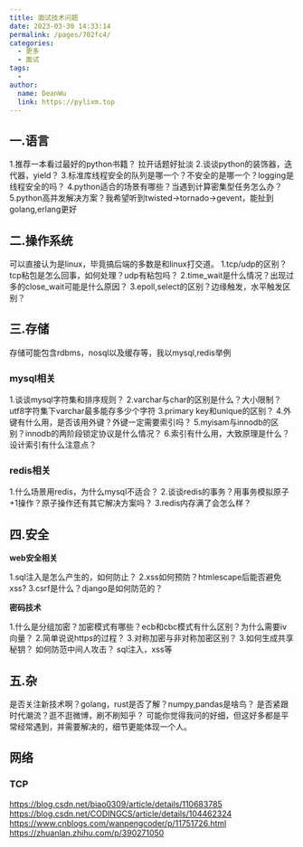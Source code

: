 ```yaml
---
title: 面试技术问题
date: 2023-03-30 14:33:14
permalink: /pages/702fc4/
categories:
  - 更多
  - 面试
tags:
  - 
author: 
  name: DeanWu
  link: https://pylixm.top
---
```



## 一.语言

1.推荐一本看过最好的python书籍？ 拉开话题好扯淡
2.谈谈python的装饰器，迭代器，yield？
3.标准库线程安全的队列是哪一个？不安全的是哪一个？logging是线程安全的吗？
4.python适合的场景有哪些？当遇到计算密集型任务怎么办？
5.python高并发解决方案？我希望听到twisted->tornado->gevent，能扯到golang,erlang更好

## 二.操作系统

可以直接认为是linux，毕竟搞后端的多数是和linux打交道。
1.tcp/udp的区别？tcp粘包是怎么回事，如何处理？udp有粘包吗？
2.time_wait是什么情况？出现过多的close_wait可能是什么原因？
3.epoll,select的区别？边缘触发，水平触发区别？

## 三.存储

存储可能包含rdbms，nosql以及缓存等，我以mysql,redis举例

### mysql相关

1.谈谈mysql字符集和排序规则？
2.varchar与char的区别是什么？大小限制？utf8字符集下varchar最多能存多少个字符
3.primary key和unique的区别？
4.外键有什么用，是否该用外键？外键一定需要索引吗？
5.myisam与innodb的区别？innodb的两阶段锁定协议是什么情况？
6.索引有什么用，大致原理是什么？设计索引有什么注意点？

### redis相关
1.什么场景用redis，为什么mysql不适合？
2.谈谈redis的事务？用事务模拟原子+1操作？原子操作还有其它解决方案吗？
3.redis内存满了会怎么样？

## 四.安全

**web安全相关**

1.sql注入是怎么产生的，如何防止？
2.xss如何预防？htmlescape后能否避免xss?
3.csrf是什么？django是如何防范的？

**密码技术**

1.什么是分组加密？加密模式有哪些？ecb和cbc模式有什么区别？为什么需要iv向量？
2.简单说说https的过程？
3.对称加密与非对称加密区别？
3.如何生成共享秘钥？ 如何防范中间人攻击？
sql注入，xss等

## 五.杂
是否关注新技术啊？golang，rust是否了解？numpy,pandas是啥鸟？
是否紧跟时代潮流？逛不逛微博，刷不刷知乎？
可能你觉得我问的好细，但这好多都是平常经常遇到，并需要解决的，细节更能体现一个人。


## 网络 

### TCP 
https://blog.csdn.net/biao0309/article/details/110683785
https://blog.csdn.net/CODINGCS/article/details/104462324
https://www.cnblogs.com/wanpengcoder/p/11751726.html
https://zhuanlan.zhihu.com/p/390271050